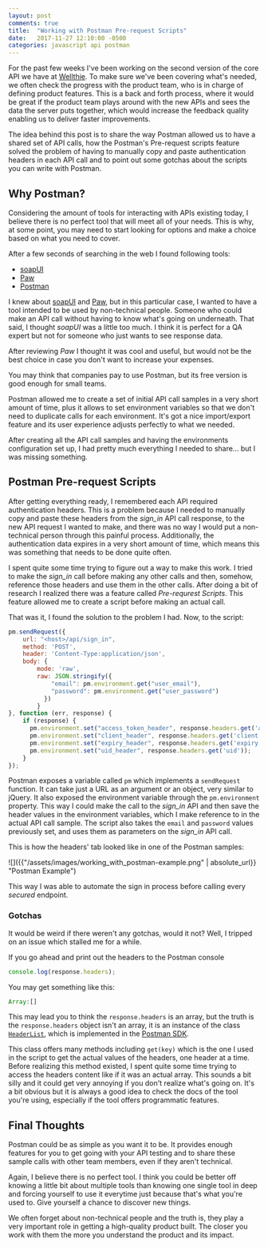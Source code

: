 ```yaml
---
layout: post
comments: true
title:  "Working with Postman Pre-request Scripts"
date:   2017-11-27 12:10:00 -0500
categories: javascript api postman
---
```


For the past few weeks I've been working on the second version of the core API we have at [Wellthie](http://www.wellthie.com). To make sure we've been covering what's needed, we often check the progress with the product team, who is in charge of defining product features. This is a back and forth process, where it would be great if the product team plays around with the new APIs and sees the data the server puts together, which would increase the feedback quality enabling us to deliver faster improvements.

The idea behind this post is to share the way Postman allowed us to have a shared set of API calls, how the Postman's Pre-request scripts feature solved the problem of having to manually copy and paste authentication headers in each API call and to point out some gotchas about the scripts you can write with Postman.


## Why Postman?

Considering the amount of tools for interacting with APIs existing today, I believe there is no perfect tool that will meet all of your needs. This is why, at some point, you may need to start looking for options and make a choice based on what you need to cover.

After a few seconds of searching in the web I found following tools:

* [soapUI](https://www.soapui.org/)
* [Paw](https://paw.cloud/)
* [Postman](https://www.getpostman.com/)

I knew about [soapUI](https://www.soapui.org/) and [Paw](https://paw.cloud/), but in this particular case, I wanted to have a tool intended to be used by non-technical people. Someone who could make an API call without having to know what's going on underneath. That said, I thought *soapUI* was a little too much. I think it is perfect for a QA expert but not for someone who just wants to see response data.

After reviewing *Paw* I thought it was cool and useful, but would not be the best choice in case you don't want to increase your expenses.

You may think that companies pay to use Postman, but its free version is good enough for small teams.

Postman allowed me to create a set of initial API call samples in a very short amount of time, plus it allows to set environment variables so that we don't need to duplicate calls for each environment. It's got a nice import/export feature and its user experience adjusts perfectly to what we needed.

After creating all the API call samples and having the environments configuration set up, I had pretty much everything I needed to share... but I was missing something.


## Postman Pre-request Scripts

After getting everything ready, I remembered each API required authentication headers. This is a problem because I needed to manually copy and paste these headers from the *sign_in* API call response, to the new API request I wanted to make, and there was no way I would put a non-technical person through this painful process. Additionally, the authentication data expires in a very short amount of time, which means this was something that needs to be done quite often.

I spent quite some time trying to figure out a way to make this work. I tried to make the *sign_in* call before making any other calls and then, somehow, reference those headers and use them in the other calls. After doing a bit of research I realized there was a feature called *Pre-requrest Scripts*. This feature allowed me to create a script before making an actual call.

That was it, I found the solution to the problem I had. Now, to the script:

```javascript
pm.sendRequest({
    url: "<host>/api/sign_in",
    method: 'POST',
    header: 'Content-Type:application/json',
    body: {
        mode: 'raw',
        raw: JSON.stringify({
            "email": pm.environment.get("user_email"),
            "password": pm.environment.get("user_password")
          })
        }
}, function (err, response) {
    if (response) {
      pm.environment.set("access_token_header", response.headers.get('access-token'));
      pm.environment.set("client_header", response.headers.get('client'));
      pm.environment.set("expiry_header", response.headers.get('expiry'));
      pm.environment.set("uid_header", response.headers.get('uid'));
    }
});
```

Postman exposes a variable called `pm` which implements a `sendRequest` function. It can take just a URL as an argument or an object, very similar to jQuery. It also exposed the environment variable through the `pm.environment` property. This way I could make the call to the *sign_in* API and then save the header values in the environment variables, which I make reference to in the actual API call sample. The script also takes the `email` and `password` values previously set, and uses them as parameters on the *sign_in* API call.

This is how the headers' tab looked like in one of the Postman samples:

![]({{"/assets/images/working_with_postman-example.png" | absolute_url}} "Postman Example")


This way I was able to automate the sign in process before calling every *secured* endpoint.


### Gotchas

It would be weird if there weren't any gotchas, would it not? Well, I tripped on an issue which stalled me for a while.

If you go ahead and print out the headers to the Postman console
```javascript
console.log(response.headers);
```

You may get something like this:
```javascript
Array:[]
```

This may lead you to think the `response.headers` is an array, but the truth is the `response.headers` object isn't an array, it is an instance of the class [`HeaderList`](http://www.postmanlabs.com/postman-collection/HeaderList.html), which is implemented in the [Postman SDK](http://www.postmanlabs.com/postman-collection/index.html).

This class offers many methods including `get(key)` which is the one I used in the script to get the actual values of the headers, one header at a time. Before realizing this method existed, I spent quite some time trying to access the headers content like if it was an actual array. This sounds a bit silly and it could get very annoying if you don't realize what's going on. It's a bit obvious but it is always a good idea to check the docs of the tool you're using, especially if the tool offers programmatic features.


## Final Thoughts

Postman could be as simple as you want it to be. It provides enough features for you to get going with your API testing and to share these sample calls with other team members, even if they aren't technical.

Again, I believe there is no perfect tool. I think you could be better off knowing a little bit about multiple tools than knowing one single tool in deep and forcing yourself to use it everytime just because that's what you're used to. Give yourself a chance to discover new things.

We often forget about non-technical people and the truth is, they play a very important role in getting a high-quality product built. The closer you work with them the more you understand the product and its impact.
